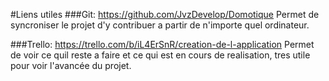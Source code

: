 #Liens utiles
###Git:
https://github.com/JvzDevelop/Domotique Permet de syncroniser le projet d'y contribuer a partir de n'importe quel ordinateur.

###Trello:
https://trello.com/b/iL4ErSnR/creation-de-l-application Permet de voir ce quil reste a faire et ce qui est en cours de realisation, tres utile pour voir l'avancée du projet.

